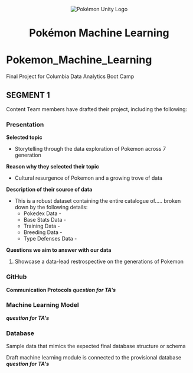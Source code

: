 <p align="center">
  <img alt="Pokémon Unity Logo" src="https://user-images.githubusercontent.com/75700317/123180782-f99e2180-d459-11eb-9767-ebd980a2a306.png)" />
  <h1 align="center">Pokémon Machine Learning</h1>
  <p align="center">


# Pokemon_Machine_Learning
Final Project for Columbia Data Analytics Boot Camp

## SEGMENT 1 	 	 		
Content
Team members have drafted their project, including the following:					

### __Presentation__
**Selected topic**
 - Storytelling through the data exploration of Pokemon across 7 generation 

**Reason why they selected their topic**
- Cultural resurgence of Pokemon and a growing trove of data

**Description of their source of data**
- This is a robust dataset containing the entire catalogue of..... broken down by the following details:
  - Pokedex Data - 
  - Base Stats Data - 
  - Training Data - 
  - Breeding Data - 
  - Type Defenses Data - 


**Questions we aim to answer with our data**					
1. Showcase a data-lead restrospective on the generations of Pokemon 


### __GitHub__
**Communication Protocols** 
***question for TA's***

### Machine Learning Model
***question for TA's***


### Database

Sample data that mimics the expected final database structure or schema



Draft machine learning module is connected to the provisional database
***question for TA's***










